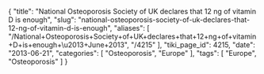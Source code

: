 {
    "title": "National Osteoporosis Society of UK declares that 12 ng of vitamin D is enough",
    "slug": "national-osteoporosis-society-of-uk-declares-that-12-ng-of-vitamin-d-is-enough",
    "aliases": [
        "/National+Osteoporosis+Society+of+UK+declares+that+12+ng+of+vitamin+D+is+enough+\u2013+June+2013",
        "/4215"
    ],
    "tiki_page_id": 4215,
    "date": "2013-06-21",
    "categories": [
        "Osteoporosis",
        "Europe"
    ],
    "tags": [
        "Europe",
        "Osteoporosis"
    ]
}